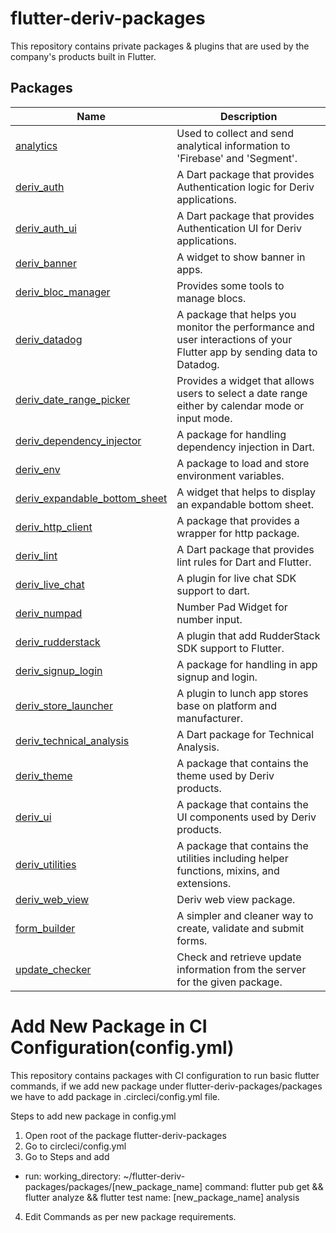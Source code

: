 # flutter-deriv-packages

This repository contains private packages & plugins that are used by the company's products built in Flutter.

## Packages

| Name                                                                      | Description                                                                                                            |
| ------------------------------------------------------------------------- | ---------------------------------------------------------------------------------------------------------------------- |
| [analytics](./packages/analytics)                                         | Used to collect and send analytical information to 'Firebase' and 'Segment'.                                           |
| [deriv_auth](./packages/deriv_auth)                                       | A Dart package that provides Authentication logic for Deriv applications.                                              |
| [deriv_auth_ui](./packages/deriv_auth_ui)                                 | A Dart package that provides Authentication UI for Deriv applications.                                                 |
| [deriv_banner](./packages/deriv_banner)                                   | A widget to show banner in apps.                                                                                       |
| [deriv_bloc_manager](./packages/deriv_bloc_manager)                       | Provides some tools to manage blocs.                                                                                   |
| [deriv_datadog](./packages/deriv_datadog)                                 | A package that helps you monitor the performance and user interactions of your Flutter app by sending data to Datadog. |
| [deriv_date_range_picker](./packages/deriv_date_range_picker)             | Provides a widget that allows users to select a date range either by calendar mode or input mode.                      |
| [deriv_dependency_injector](./packages/deriv_dependency_injector)         | A package for handling dependency injection in Dart.                                                                   |
| [deriv_env](./packages/deriv_env)                                         | A package to load and store environment variables.                                                                     |
| [deriv_expandable_bottom_sheet](./packages/deriv_expandable_bottom_sheet) | A widget that helps to display an expandable bottom sheet.                                                             |
| [deriv_http_client](./packages/deriv_http_client)                         | A package that provides a wrapper for http package.                                                                    |
| [deriv_lint](./packages/deriv_lint)                                       | A Dart package that provides lint rules for Dart and Flutter.                                                          |
| [deriv_live_chat](./packages/deriv_live_chat)                             | A plugin for live chat SDK support to dart.                                                                            |
| [deriv_numpad](./packages/deriv_numpad)                                   | Number Pad Widget for number input.                                                                                    |
| [deriv_rudderstack](./packages/deriv_rudderstack)                         | A plugin that add RudderStack SDK support to Flutter.                                                                  |
| [deriv_signup_login](./packages/deriv_signup_login)                       | A package for handling in app signup and login.                                                                        |
| [deriv_store_launcher](./packages/deriv_store_launcher)                   | A plugin to lunch app stores base on platform and manufacturer.                                                        |
| [deriv_technical_analysis](./packages/deriv_technical_analysis)           | A Dart package for Technical Analysis.                                                                                 |
| [deriv_theme](./packages/deriv_theme)                                     | A package that contains the theme used by Deriv products.                                                              |
| [deriv_ui](./packages/deriv_ui)                                           | A package that contains the UI components used by Deriv products.                                                      |
| [deriv_utilities](./packages/deriv_utilities)                             | A package that contains the utilities including helper functions, mixins, and extensions.                              |
| [deriv_web_view](./packages/deriv_web_view)                               | Deriv web view package.                                                                                                |
| [form_builder](./packages/form_builder)                                   | A simpler and cleaner way to create, validate and submit forms.                                                        |
| [update_checker](./packages/update_checker)                               | Check and retrieve update information from the server for the given package.                                           |

# Add New Package in CI Configuration(config.yml)

This repository contains packages with CI configuration to run basic flutter commands, if we add new package under flutter-deriv-packages/packages we have to add package in .circleci/config.yml file.

Steps to add new package in config.yml

1. Open root of the package flutter-deriv-packages
2. Go to circleci/config.yml
3. Go to Steps and add

- run:
  working_directory: ~/flutter-deriv-packages/packages/[new_package_name]
  command: flutter pub get && flutter analyze && flutter test
  name: [new_package_name] analysis

4. Edit Commands as per new package requirements.
